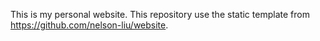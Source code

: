 This is my personal website.
This repository use the static template from https://github.com/nelson-liu/website.
